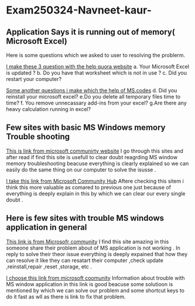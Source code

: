 # Exam250324-Navneet-kaur-
## Application Says it is running out of memory( Microsoft Excel)
Here is some questions  which we asked to user to resolving the problerm.


[I make these 3 question with the help quora website](https://www.quora.com/) 
a. Your Microsoft Excel is updated ?
b. Do you have that worksheet which is not in use ?
c. Did you restart your computer?


[Some another questions i make which the help of MS.codes](https://ms.codes/en-ca/blogs/microsoft-office/microsoft-excel-there-is-not-enough-disk-space?srsltid=AfmBOoqgJoZTN4Fivw5NkQIw7PAXA_YKJhq2daOkGhMtDrklxbeWeoJN )
d. Did you reinstall your microsoft excel?
e.Do you delete all temporary files time to time?
f. You remove unnecassary add-ins from your excel? 
g.Are there any heavy calculation running in excel?


## Few sites with basic MS Windows memory Trouble shooting 
 [This is link from microsoft communirty website](https://answers.microsoft.com/en-us/windows/forum/all/windows-10-your-computer-is-low-on-memory-alert/a96cf301-6aad-40d5-83cf-1e6789a68223)
 I go through this sites and after read if find this site is usefull to clear doubt reagrding MS window memory troubleshooting beacuse everything is clearly explained so we can easily do the same thing on our computer to solve the isusse .


[I take this link from Microsoft Community Hub](https://techcommunity.microsoft.com/blog/askperf/an-overview-of-troubleshooting-memory-issues/372673)
Aftere checking this sitem i think this more valuable as comared to previous one just because of everything is deeply explain in this by which we can clear our every single doubt .


## Here is  few sites with trouble MS windows application in general
[This link is from Microsofr community](https://answers.microsoft.com/en-us/windows/forum/all/applications-not-opening-after-windows-11-update/30040444-fdc4-4800-9e47-9fd91d5cd408)
I find this site amazing in this someone share their problem about of  MS application is not working . In reply to solve their theor issue everything is deeply expained that how they can resolve it like they can resatart their computer ,check update ,reinstall,repair ,reset  ,storage, etc .

[I choose this link from microsoft coomunity](https://answers.microsoft.com/en-us/windows/forum/all/windows-11-no-microsoft-apps-working/5)
Information about trouble with MS window application in this link is good beacuse some solutioon is mentioned by which we can solve our problem and some shortcut keys to do it fast as wll as there is link to fix that problem.



